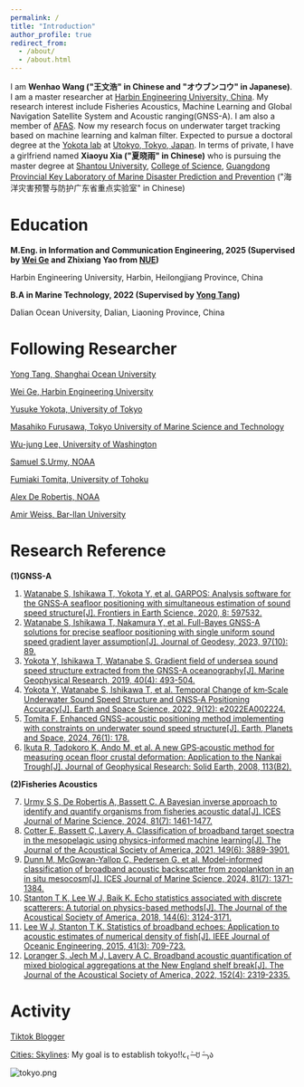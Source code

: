 ```yaml
---
permalink: /
title: "Introduction"
author_profile: true
redirect_from: 
  - /about/
  - /about.html
---
```


I am **Wenhao Wang ("王文浩" in Chinese and "オウブンコウ" in Japanese)**. I am a master researcher at [Harbin Engineering University, China](https://english.hrbeu.edu.cn/). My research interest include Fisheries Acoustics, Machine Learning and Global Navigation Satellite System and Acoustic ranging(GNSS-A). I am also a member of [AFAS](https://www.afas-acoustic.org/). Now my research focus on underwater target tracking based on machine learning and kalman filter. Expected to pursue a doctoral degree at the [Yokota lab](https://sgoi.iis.u-tokyo.ac.jp/index_e.html) at [Utokyo, Tokyo, Japan](https://www.u-tokyo.ac.jp/en/). In terms of private, I have a girlfriend named **Xiaoyu Xia ("夏晓雨" in Chinese)** who is pursuing the master degree at [Shantou University](https://www.stu.edu.cn/), [College of Science](https://sci.stu.edu.cn/index.htm), [Guangdong Provincial Key Laboratory of Marine Disaster Prediction and Prevention](http://sph.stu.edu.cn/marine/index.htm) ("海洋灾害预警与防护广东省重点实验室" in Chinese)

Education
======
**M.Eng. in Information and Communication Engineering, 2025 (Supervised by [Wei Ge](https://homepage.hrbeu.edu.cn/web/gewei) and Zhixiang Yao from [NUE](https://www.nue.edu.cn/))**

Harbin Engineering University, Harbin, Heilongjiang Province, China

**B.A in Marine Technology, 2022 (Supervised by [Yong Tang](https://hyxy.shou.edu.cn/2024/1113/c7720a335682/page.htm))**

Dalian Ocean University, Dalian, Liaoning Province, China

Following Researcher
======
[Yong Tang, Shanghai Ocean University](https://hyxy.shou.edu.cn/2024/1113/c7720a335682/page.htm)

[Wei Ge, Harbin Engineering University](https://www.researchgate.net/scientific-contributions/Wei-Ge-2150804898)

[Yusuke Yokota, University of Tokyo](https://scholar.google.com/citations?user=KOU4FkoAAAAJ&hl=ja)

[Masahiko Furusawa, Tokyo University of Marine Science and Technology](https://www.researchgate.net/profile/Masahiko-Furusawa-2)

[Wu-jung Lee, University of Washington](https://scholar.google.com/citations?user=AmocGskAAAAJ&hl=en)

[Samuel S.Urmy, NOAA](https://scholar.google.com/citations?user=dgG4570AAAAJ&hl=en)

[Fumiaki Tomita, University of Tohoku](https://scholar.google.com/citations?user=jWNraCgAAAAJ&hl=ja)

[Alex De Robertis, NOAA](https://scholar.google.com/citations?user=XzEORtwAAAAJ&hl=en)

[Amir Weiss, Bar-Ilan University](https://scholar.google.co.il/citations?user=g8NtwsoAAAAJ&hl=iw)

Research Reference 
======

**(1)GNSS-A**

1. [Watanabe S, Ishikawa T, Yokota Y, et al. GARPOS: Analysis software for the GNSS‐A seafloor positioning with simultaneous estimation of sound speed structure[J]. Frontiers in Earth Science, 2020, 8: 597532.](https://www.frontiersin.org/journals/earth-science/articles/10.3389/feart.2020.597532/full)
2. [Watanabe S, Ishikawa T, Nakamura Y, et al. Full-Bayes GNSS-A solutions for precise seafloor positioning with single uniform sound speed gradient layer assumption[J]. Journal of Geodesy, 2023, 97(10): 89.](https://link.springer.com/article/10.1007/s00190-023-01774-6)
3. [Yokota Y, Ishikawa T, Watanabe S. Gradient field of undersea sound speed structure extracted from the GNSS-A oceanography[J]. Marine Geophysical Research, 2019, 40(4): 493-504.](https://link.springer.com/article/10.1007/s11001-018-9362-7)
4. [Yokota Y, Watanabe S, Ishikawa T, et al. Temporal Change of km‐Scale Underwater Sound Speed Structure and GNSS‐A Positioning Accuracy[J]. Earth and Space Science, 2022, 9(12): e2022EA002224.](https://agupubs.onlinelibrary.wiley.com/doi/full/10.1029/2022EA002224)
5. [Tomita F. Enhanced GNSS-acoustic positioning method implementing with constraints on underwater sound speed structure[J]. Earth, Planets and Space, 2024, 76(1): 178.](https://link.springer.com/article/10.1186/s40623-024-02120-6)
6. [Ikuta R, Tadokoro K, Ando M, et al. A new GPS‐acoustic method for measuring ocean floor crustal deformation: Application to the Nankai Trough[J]. Journal of Geophysical Research: Solid Earth, 2008, 113(B2).](https://agupubs.onlinelibrary.wiley.com/doi/full/10.1029/2006JB004875)

**(2)Fisheries Acoustics**

7. [Urmy S S, De Robertis A, Bassett C. A Bayesian inverse approach to identify and quantify organisms from fisheries acoustic data[J]. ICES Journal of Marine Science, 2024, 81(7): 1461-1477.](https://academic.oup.com/icesjms/article/81/7/1461/7220877)
8. [Cotter E, Bassett C, Lavery A. Classification of broadband target spectra in the mesopelagic using physics-informed machine learning[J]. The Journal of the Acoustical Society of America, 2021, 149(6): 3889-3901.](https://pubs.aip.org/asa/jasa/article/149/6/3889/1059295)
9. [Dunn M, McGowan-Yallop C, Pedersen G, et al. Model-informed classification of broadband acoustic backscatter from zooplankton in an in situ mesocosm[J]. ICES Journal of Marine Science, 2024, 81(7): 1371-1384.](https://academic.oup.com/icesjms/article/81/7/1371/7460294)
10. [Stanton T K, Lee W J, Baik K. Echo statistics associated with discrete scatterers: A tutorial on physics-based methods[J]. The Journal of the Acoustical Society of America, 2018, 144(6): 3124-3171.](https://pubs.aip.org/asa/jasa/article/144/6/3124/993369)
11. [Lee W J, Stanton T K. Statistics of broadband echoes: Application to acoustic estimates of numerical density of fish[J]. IEEE Journal of Oceanic Engineering, 2015, 41(3): 709-723.](https://ieeexplore.ieee.org/abstract/document/7342987/)
12. [Loranger S, Jech M J, Lavery A C. Broadband acoustic quantification of mixed biological aggregations at the New England shelf break[J]. The Journal of the Acoustical Society of America, 2022, 152(4): 2319-2335.](https://pubs.aip.org/asa/jasa/article/152/4/2319/2839494)

Activity 
======
[Tiktok Blogger](https://www.douyin.com/user/self?from_tab_name=main)

[Cities: Skylines](https://www.paradoxinteractive.com/games/cities-skylines/about): My goal is to establish tokyo!!૮₍ ˃̶ ꇴ ˂̶ ₎ა 

![tokyo.png](https://wenhaowa.github.io/images/tokyo.png)
